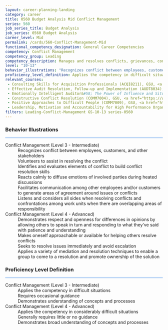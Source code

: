 ```yaml
---
layout: career-planning-landing
category: career
title: 0560 Budget Analysis Mid Conflict Management
series: 560
job_series_title: Budget Analysis
job_series: 0560 Budget Analysis
career_level: Mid
permalink: /cards/560-Conflict-Management-Mid
functional_competency_designation: General Career Competencies
competency: Conflict Management
competency_group: Leading
competency_description: Manages and resolves conflicts, grievances, confrontations, or disagreements in a constructive manner to minimize negative (personal) impact
level: "10-13"
behavior_illustrations: "Recognizes conflict between employees, customers, and other stakeholders ? Volunteers to assist in resolving the conflict ? Identifies and evaluates elements of conflict to build conflict resolution skills ? Reacts calmly to diffuse emotions of involved parties during heated discussions ? Facilitates communication among other employees and/or customers to generate areas of agreement around issues or conflicts ? Listens and considers all sides when resolving conflicts and confrontations among work units when there are overlapping areas of responsibility ? Demonstrates respect and openness for differences in opinions by allowing others to speak in turn and responding to what they’ve said with patience and understanding ? Makes oneself approachable or available for helping others resolve conflicts ? Seeks to resolve issues immediately and avoid escalation ? Applies a variety of mediation and resolution techniques to enable a group to come to a resolution and promote ownership of the solution"
proficiency_level_definition: Applies the competency in difficult situations ? Requires occasional guidance ? Demonstrates understanding of concepts and processes ? Applies the competency in considerably difficult situations ? Generally requires little or no guidance ? Demonstrates broad understanding of concepts and processes
relevant_courses: 
 - Consulting Skills for Acquisition Professionals (ACQI8211), GSU, <a href="https://www.LearnAtGSUSA.com/ACQI8214">https://www.LearnAtGSUSA.com/ACQI8214</a>
 - Effective Audit Resolution, Follow-up and Implementation (AUDT8034), GSU, <a href="https://www.LearnAtGSUSA.com/AUDT8041">https://www.LearnAtGSUSA.com/AUDT8041</a>
 - Emotionally Intelligent Auditor&#58; The Power of Influence and Situational Awareness (AUDT8911), GSU, <a href="https://www.LearnAtGSUSA.com/AUDT8918">https://www.LearnAtGSUSA.com/AUDT8918</a>
 - Constructive Conflict Resolution (COMM7004), GSU, <a href="https://www.LearnAtGSUSA.com/COMM7011">https://www.LearnAtGSUSA.com/COMM7011</a>
 - Positive Approaches to Difficult People (COMM7009), GSU, <a href="https://www.LearnAtGSUSA.com/COMM7020">https://www.LearnAtGSUSA.com/COMM7020</a>
 - Leadership, Motivation and Accountability for High Performance Organizations (LEAD9020), GSU, <a href="https://www.LearnAtGSUSA.com/LEAD9023">https://www.LearnAtGSUSA.com/LEAD9023</a>
filters: Leading-Conflict-Management GS-10-13 series-0560
---
```


<div class="desktop:grid-col-6 margin-y-3">
  <div class="border-top-2 bg-white padding-3 shadow-5 height-full members-hover border-1px button-border border-top-blue radius-lg card-text-color">
    <h3>Behavior Illustrations</h3>
    <hr style="background-color: #1b74e0 !important;"/>
    <dl class="text-base card-content-color"><dt>Conflict Management (Level 3 - Intermediate)</dt><dd>Recognizes conflict between employees, customers, and other stakeholders </dd><dd> Volunteers to assist in resolving the conflict </dd><dd> Identifies and evaluates elements of conflict to build conflict resolution skills </dd><dd> Reacts calmly to diffuse emotions of involved parties during heated discussions </dd><dd> Facilitates communication among other employees and/or customers to generate areas of agreement around issues or conflicts </dd><dd> Listens and considers all sides when resolving conflicts and confrontations among work units when there are overlapping areas of responsibility</dd><dt>Conflict Management (Level 4 - Advanced)</dt><dd>Demonstrates respect and openness for differences in opinions by allowing others to speak in turn and responding to what they’ve said with patience and understanding </dd><dd> Makes oneself approachable or available for helping others resolve conflicts </dd><dd> Seeks to resolve issues immediately and avoid escalation </dd><dd> Applies a variety of mediation and resolution techniques to enable a group to come to a resolution and promote ownership of the solution</dd></dl>
  </div>
</div>
<div class="desktop:grid-col-6 margin-y-3">
  <div class="border-top-2 bg-white padding-3 shadow-5 height-full members-hover border-1px button-border border-top-blue radius-lg card-text-color">
    <h3>Proficiency Level Definition</h3>
     <hr style="background-color: #1b74e0 !important;"/>
    <dl class="text-base card-content-color"><dt>Conflict Management (Level 3 - Intermediate)</dt><dd>Applies the competency in difficult situations </dd><dd> Requires occasional guidance </dd><dd> Demonstrates understanding of concepts and processes</dd><dt>Conflict Management (Level 4 - Advanced)</dt><dd>Applies the competency in considerably difficult situations </dd><dd> Generally requires little or no guidance </dd><dd> Demonstrates broad understanding of concepts and processes</dd></dl>
  </div>
</div>